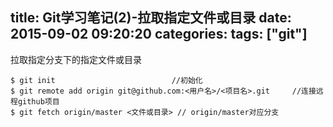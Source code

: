 title: Git学习笔记(2)-拉取指定文件或目录
date: 2015-09-02 09:20:20
categories:
tags: ["git"]
---
拉取指定分支下的指定文件或目录

```
$ git init            				//初始化 
$ git remote add origin git@github.com:<用户名>/<项目名>.git     //连接远程github项目
$ git fetch origin/master <文件或目录> // origin/master对应分支
```